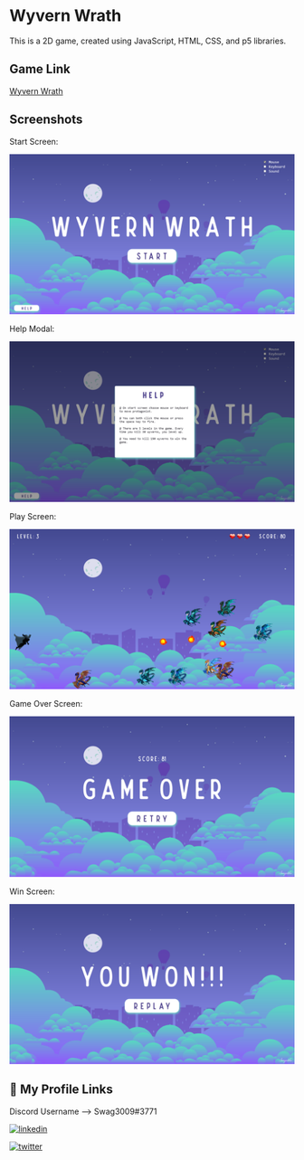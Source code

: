 
# Wyvern Wrath

This is a 2D game, created using JavaScript, HTML, CSS, and p5 libraries.


## Game Link

[Wyvern Wrath](https://swag3009.github.io/Wyvern_Wrath/)


## Screenshots
Start Screen: 

![Start Screen](./assets/Screenshots/startScreen.png)

Help Modal:

![Help Modal](./assets/Screenshots/helpModal.png)

Play Screen:

![Play Screen](./assets/Screenshots/playScreen.png)

Game Over Screen:

![Game Over Screen](./assets/Screenshots/gameOverScreen.png)

Win Screen:

![Win Screen](./assets/Screenshots/winScreen.png)


## 🔗 My Profile Links
Discord Username --> Swag3009#3771

[![linkedin](https://img.shields.io/badge/linkedin-0A66C2?style=for-the-badge&logo=linkedin&logoColor=white)](https://www.linkedin.com/in/swagatika-mohapatra-411b32239)

[![twitter](https://img.shields.io/badge/twitter-1DA1F2?style=for-the-badge&logo=twitter&logoColor=white)](https://twitter.com/Swag3009?t=GEv8PTwtP3ZGQzCDiRs6Tw&s=08)

